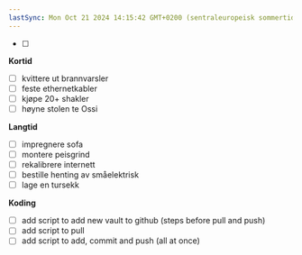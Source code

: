 ```yaml
---
lastSync: Mon Oct 21 2024 14:15:42 GMT+0200 (sentraleuropeisk sommertid)
---
```

- [ ] 

**Kortid**
- [ ] kvittere ut brannvarsler 
- [ ] feste ethernetkabler 
- [ ] kjøpe 20+ shakler 
- [ ] høyne stolen te Ossi

**Langtid**
- [ ] impregnere sofa 
- [ ] montere peisgrind
- [ ] rekalibrere internett
- [ ] bestille henting av småelektrisk
- [ ] lage en tursekk

**Koding**
- [ ] add script to add new vault to github (steps before pull and push)
- [ ] add script to pull
- [ ] add script to add, commit and push (all at  once)